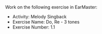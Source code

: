 Work on the following exercise in EarMaster:
- Activity: Melody Singback
- Exercise Name: Do, Re - 3 tones
- Exercise Number: 1.1
